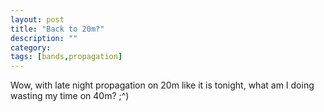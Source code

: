 ```yaml
---
layout: post
title: "Back to 20m?"
description: ""
category: 
tags: [bands,propagation]
---
```

Wow, with late night propagation on 20m like it is tonight, what am I doing wasting my time on 40m? ;^)

